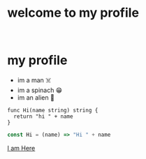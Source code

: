 # welcome to my profile

<br>

# my profile
- im a man ☠️
- im a spinach 😁
- im an alien 🦖

``` golang []
func Hi(name string) string {
  return "hi " + name
}
```
``` javascript []
const Hi = (name) => "Hi " + name
```

[I am Here](https://zamsprofile.netlify.app/)

